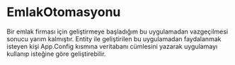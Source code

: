 # EmlakOtomasyonu
Bir emlak firması için geliştirmeye başladığım bu uygulamadan vazgeçilmesi sonucu yarım kalmıştır.
Entity ile geliştirilen bu uygulamadan faydalanmak isteyen kişi App.Config kısmına veritabanı cümlesini yazarak uygulamayı kullanıp isteğine göre geliştirebilir.
